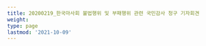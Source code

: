```yaml
---
title: 20200219_한국마사회 불법행위 및 부패행위 관련 국민감사 청구 기자회견
weight: 
type: page
lastmod: '2021-10-09'
---
```

